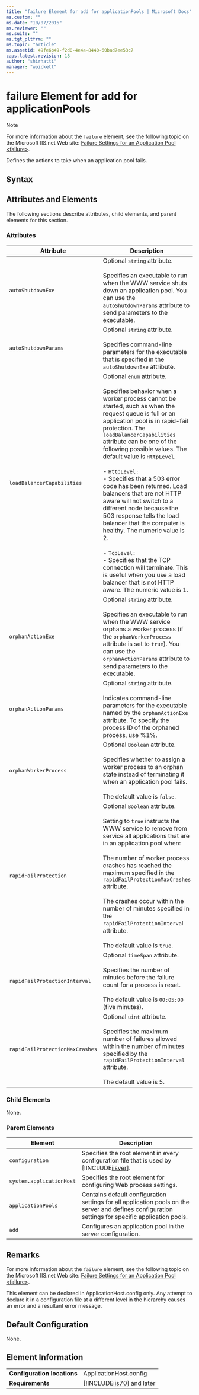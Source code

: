 ```yaml
---
title: "failure Element for add for applicationPools | Microsoft Docs"
ms.custom: ""
ms.date: "10/07/2016"
ms.reviewer: ""
ms.suite: ""
ms.tgt_pltfrm: ""
ms.topic: "article"
ms.assetid: 49fe6b49-f2d0-4e4a-8440-60bad7ee53c7
caps.latest.revision: 18
author: "shirhatti"
manager: "wpickett"
---
```

# failure Element for add for applicationPools
> [!NOTE]
>  For more information about the `failure` element, see the following topic on the Microsoft IIS.net Web site: [Failure Settings for an Application Pool \<failure>](http://www.iis.net/ConfigReference/system.applicationHost/applicationPools/add/failure).  
  
 Defines the actions to take when an application pool fails.  
  
## Syntax  
  
## Attributes and Elements  
 The following sections describe attributes, child elements, and parent elements for this section.  
  
### Attributes  
  
|Attribute|Description|  
|---------------|-----------------|  
|`autoShutdownExe`|Optional `string` attribute.<br /><br /> Specifies an executable to run when the WWW service shuts down an application pool. You can use the `autoShutdownParams` attribute to send parameters to the executable.|  
|`autoShutdownParams`|Optional `string` attribute.<br /><br /> Specifies command-line parameters for the executable that is specified in the `autoShutdownExe` attribute.|  
|`loadBalancerCapabilities`|Optional `enum` attribute.<br /><br /> Specifies behavior when a worker process cannot be started, such as when the request queue is full or an application pool is in rapid-fail protection. The `loadBalancerCapabilities` attribute can be one of the following possible values. The default value is `HttpLevel`.<br /><br /> -   `HttpLevel:`<br />     - Specifies that a 503 error code has been returned. Load balancers that are not HTTP aware will not switch to a different node because the 503 response tells the load balancer that the computer is healthy.                       The numeric value is 2.<br /><br /> -   `TcpLevel:`<br />     -              Specifies that the TCP connection will terminate. This is useful when you use a load balancer that is not HTTP aware.                       The numeric value is 1.|  
|`orphanActionExe`|Optional `string` attribute.<br /><br /> Specifies an executable to run when the WWW service orphans a worker process (if the `orphanWorkerProcess` attribute is set to `true`). You can use the `orphanActionParams` attribute to send parameters to the executable.|  
|`orphanActionParams`|Optional `string` attribute.<br /><br /> Indicates command-line parameters for the executable named by the `orphanActionExe` attribute. To specify the process ID of the orphaned process, use %1%.|  
|`orphanWorkerProcess`|Optional `Boolean` attribute.<br /><br /> Specifies whether to assign a worker process to an orphan state instead of terminating it when an application pool fails.<br /><br /> The default value is `false`.|  
|`rapidFailProtection`|Optional `Boolean` attribute.<br /><br /> Setting to `true` instructs the WWW service to remove from service all applications that are in an application pool when:<br /><br /> The number of worker process crashes has reached the maximum specified in the `rapidFailProtectionMaxCrashes` attribute.<br /><br /> The crashes occur within the number of minutes specified in the `rapidFailProtectionInterva`l attribute.<br /><br /> The default value is `true`.|  
|`rapidFailProtectionInterval`|Optional `timeSpan` attribute.<br /><br /> Specifies the number of minutes before the failure count for a process is reset.<br /><br /> The default value is `00:05:00` (five minutes).|  
|`rapidFailProtectionMaxCrashes`|Optional `uint` attribute.<br /><br /> Specifies the maximum number of failures allowed within the number of minutes specified by the `rapidFailProtectionInterval` attribute.<br /><br /> The default value is 5.|  
  
### Child Elements  
 None.  
  
### Parent Elements  
  
|Element|Description|  
|-------------|-----------------|  
|`configuration`|Specifies the root element in every configuration file that is used by [!INCLUDE[iisver](../../reference/admin/includes/iisver-md.md)].|  
|`system.applicationHost`|Specifies the root element for configuring Web process settings.|  
|`applicationPools`|Contains default configuration settings for all application pools on the server and defines configuration settings for specific application pools.|  
|`add`|Configures an application pool in the server configuration.|  
  
## Remarks  
 For more information about the `failure` element, see the following topic on the Microsoft IIS.net Web site: [Failure Settings for an Application Pool \<failure>](http://www.iis.net/ConfigReference/system.applicationHost/applicationPools/add/failure).  
  
 This element can be declared in ApplicationHost.config only. Any attempt to declare it in a configuration file at a different level in the hierarchy causes an error and a resultant error message.  
  
## Default Configuration  
 None.  
  
## Element Information  
  
|||  
|-|-|  
|**Configuration locations**|ApplicationHost.config|  
|**Requirements**|[!INCLUDE[iis70](../../reference/admin/includes/iis70-md.md)] and later|